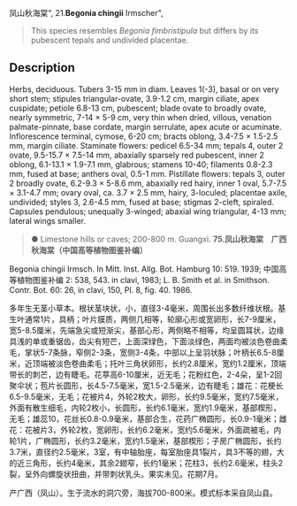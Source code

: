 凤山秋海棠",
21.**Begonia chingii** Irmscher",

> This species resembles *Begonia fimbristipula* but differs by its pubescent tepals and undivided placentae.

## Description
Herbs, deciduous. Tubers 3-15 mm in diam. Leaves 1(-3), basal or on very short stem; stipules triangular-ovate, 3.9-1.2 cm, margin ciliate, apex cuspidate; petiole 6.8-13 cm, pubescent; blade ovate to broadly ovate, nearly symmetric, 7-14 × 5-9 cm, very thin when dried, villous, venation palmate-pinnate, base cordate, margin serrulate, apex acute or acuminate. Inflorescence terminal, cymose, 6-20 cm; bracts oblong, 3.4-7.5 × 1.5-2.5 mm, margin ciliate. Staminate flowers: pedicel 6.5-34 mm; tepals 4, outer 2 ovate, 9.5-15.7 × 7.5-14 mm, abaxially sparsely red pubescent, inner 2 oblong, 6.1-13.1 × 1.9-7.1 mm, glabrous; stamens 10-40; filaments 0.8-2.3 mm, fused at base; anthers oval, 0.5-1 mm. Pistillate flowers: tepals 3, outer 2 broadly ovate, 6.2-9.3 × 5-8.6 mm, abaxially red hairy, inner 1 oval, 5.7-7.5 × 3.1-4.7 mm; ovary oval, ca. 3.7 × 2.5 mm, hairy, 3-loculed; placentae axile, undivided; styles 3, 2.6-4.5 mm, fused at base; stigmas 2-cleft, spiraled. Capsules pendulous; unequally 3-winged; abaxial wing triangular, 4-13 mm; lateral wings smaller.

> ● Limestone hills or caves; 200-800 m. Guangxi.
**75.凤山秋海棠　广西秋海棠（中国高等植物图鉴补编）**

Begonia chingii Irmsch. In Mitt. Inst. Allg. Bot. Hamburg 10: 519. 1939; 中国高等植物图鉴补编 2: 538, 543. in clavi, 1983; L. B. Smith et al. in Smithson. Contr. Bot. 60: 26, in clavi, 150, Pl. 8, fig. 40. 1986.

多年生无茎小草本。根状茎块状，小，直径3-4毫米，周围长出多数纤维状根。基生叶通常1片，具柄；叶片膜质，两侧几相等，轮廓心形或宽卵形，长7-9厘米，宽5-8.5厘米，先端急尖或短渐尖，基部心形，两侧略不相等，均呈圆耳状，边缘具浅的单或重锯齿，齿尖有短芒，上面深绿色，下面淡绿色，两面均被淡色卷曲柔毛，掌状5-7条脉，窄侧2-3条，宽侧3-4条，中部以上呈羽状脉；叶柄长6.5-8厘米，近顶端被淡色卷曲柔毛；托叶三角状卵形，长约2.8厘米，宽约1.2厘米，顶端带长的刺芒，边有睫毛。花葶高6-10厘米，近无毛；花粉红色，2-4朵，呈1-2回聚伞状；苞片长圆形，长4.5-7.5毫米，宽1.5-2.5毫米，边有睫毛；雄花：花梗长6.5-9.5毫米，无毛；花被片4，外轮2枚大，卵形，长约9.5毫米，宽约7.5毫米，外面有散生细毛，内轮2枚小，长圆形，长约6.1毫米，宽约1.9毫米，基部楔形，无毛；雄蕊10，花丝长0.8-0.9毫米，基部合生，花药广椭圆形，长0.9-1毫米；雌花：花被片3，外轮2枚，宽卵形，长约6.2毫米，宽约5.6毫米，外面疏被毛，内轮1片，广椭圆形，长约3.2毫米，宽约1.5毫米，基部楔形；子房广椭圆形，长约3.7米，直径约2.5毫米，3室，有中轴胎座，每室胎座具1裂片，具3不等的翅，大的近三角形，长约4毫米，其余2翅窄，长约1毫米；花柱3，长约2.6毫米，柱头2裂，呈外向螺旋状扭曲，并带刺状乳头。果实未见。花期7月。

产广西（凤山）。生于流水的洞穴旁，海拔700-800米。模式标本采自凤山县。
